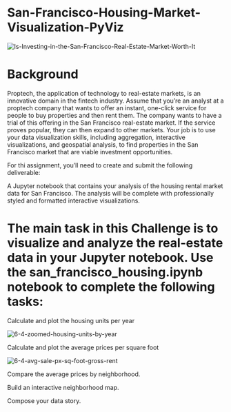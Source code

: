 # San-Francisco-Housing-Market-Visualization-PyViz


![Is-Investing-in-the-San-Francisco-Real-Estate-Market-Worth-It](https://github.com/shahp630/San-Francisco-Housing-Market-Visualization-PyViz/assets/133065460/916af025-cac5-40d3-b60f-4098c13956ed)

# Background

Proptech, the application of technology to real-estate markets, is an innovative domain in the fintech industry. Assume that you’re an analyst at a proptech company that wants to offer an instant, one-click service for people to buy properties and then rent them. The company wants to have a trial of this offering in the San Francisco real-estate market. If the service proves popular, they can then expand to other markets.
Your job is to use your data visualization skills, including aggregation, interactive visualizations, and geospatial analysis, to find properties in the San Francisco market that are viable investment opportunities.

For thi assignment, you’ll need to create and submit the following deliverable:

A Jupyter notebook that contains your analysis of the housing rental market data for San Francisco. The analysis will be complete with professionally styled and formatted interactive visualizations.

# The main task in this Challenge is to visualize and analyze the real-estate data in your Jupyter notebook. Use the san_francisco_housing.ipynb notebook to complete the following tasks:


Calculate and plot the housing units per year

![6-4-zoomed-housing-units-by-year](https://github.com/shahp630/San-Francisco-Housing-Market-Visualization-PyViz/assets/133065460/af3cc55e-64f4-4dbe-8c32-929ee72a57be)



Calculate and plot the average prices per square foot

![6-4-avg-sale-px-sq-foot-gross-rent](https://github.com/shahp630/San-Francisco-Housing-Market-Visualization-PyViz/assets/133065460/01fea0ae-b13c-44e6-8f1c-473640f07355)



Compare the average prices by neighborhood.


Build an interactive neighborhood map.


Compose your data story.
